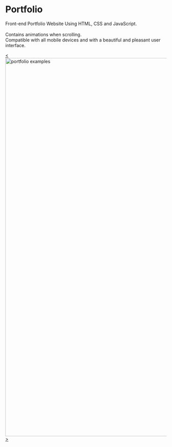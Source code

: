 # Portfolio    
Front-end Portfolio Website Using HTML, CSS and JavaScript.   
<br>Contains animations when scrolling. 
<br>Compatible with all mobile devices and with a beautiful and pleasant user interface.
  
[<<img width="1182" alt="portfolio examples" src="https://user-images.githubusercontent.com/82247833/206364586-4d492933-b5db-476c-9be2-319d6eba9c3f.png">>](https://frontendella.github.io/Portfolio/)

